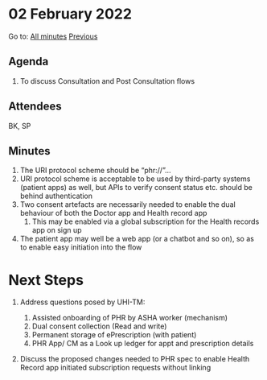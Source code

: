 # 02 February 2022

Go to: [All minutes](../index.md) [Previous](./mom-0202.md)

## Agenda

1. To discuss Consultation and Post Consultation flows


## Attendees

BK, SP

## Minutes

1. The URI protocol scheme should be “phr://”...
2. URI protocol scheme is acceptable to be used by third-party systems (patient apps) as well, but APIs to verify consent status etc. should be behind authentication
3. Two consent artefacts are necessarily needed to enable the dual behaviour of both the Doctor app and Health record app
   1. This may be enabled via a global subscription for the Health records app on sign up
4. The patient app may well be a web app (or a chatbot and so on), so as to enable easy initiation into the flow

# Next Steps
1. Address questions posed by UHI-TM:
   1. Assisted onboarding of PHR by ASHA worker (mechanism) 
   2. Dual consent collection (Read and write)
   3. Permanent storage of ePrescription (with patient)
   4. PHR App/ CM as a Look up ledger for appt and prescription details

2. Discuss the proposed changes needed to PHR spec to enable Health Record app initiated subscription requests without linking





